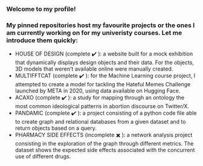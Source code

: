 ### Welcome to my profile!

### My pinned repositories host my favourite projects or the ones I am currently working on for my univeristy courses. Let me introduce them quickly:

 - HOUSE OF DESIGN (complete :heavy_check_mark: ): a website built for a mock exhibition that dynamically displays design objects and their data. For the objects, 3D models that weren't available online were manually created.
 - MULTIFFTCAT (complete ✔️ ): for the Machine Learning course project, I attempted to create a model for tackling the Hateful Memes Challenge launched by META in 2020, using data available on Hugging Face.
 - ACAXO (complete :heavy_check_mark: ): a study for mapping through an ontology the most common ideological patterns in abortion discourse on Twitter/X.
 - PANDAMIC (complete :heavy_check_mark: ): a project consisting of a python code file able to create graph and relational databases from a given dataset and to return objects based on a query.
 - PHARMACY SIDE EFFECTS (incomplete ✖️ ): a network analysis project consisting in the exploration of the graph through different metrics. The dataset shows the expected side effects associated with the concurrent use of different drugs. 
